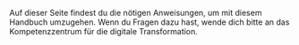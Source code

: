 Auf dieser Seite findest du die nötigen Anweisungen, um mit diesem Handbuch umzugehen.
Wenn du Fragen dazu hast, wende dich bitte an das Kompetenzzentrum für die digitale Transformation.